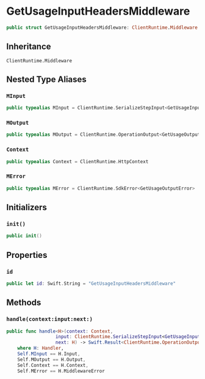 # GetUsageInputHeadersMiddleware

``` swift
public struct GetUsageInputHeadersMiddleware: ClientRuntime.Middleware 
```

## Inheritance

`ClientRuntime.Middleware`

## Nested Type Aliases

### `MInput`

``` swift
public typealias MInput = ClientRuntime.SerializeStepInput<GetUsageInput>
```

### `MOutput`

``` swift
public typealias MOutput = ClientRuntime.OperationOutput<GetUsageOutputResponse>
```

### `Context`

``` swift
public typealias Context = ClientRuntime.HttpContext
```

### `MError`

``` swift
public typealias MError = ClientRuntime.SdkError<GetUsageOutputError>
```

## Initializers

### `init()`

``` swift
public init() 
```

## Properties

### `id`

``` swift
public let id: Swift.String = "GetUsageInputHeadersMiddleware"
```

## Methods

### `handle(context:input:next:)`

``` swift
public func handle<H>(context: Context,
                  input: ClientRuntime.SerializeStepInput<GetUsageInput>,
                  next: H) -> Swift.Result<ClientRuntime.OperationOutput<GetUsageOutputResponse>, MError>
    where H: Handler,
    Self.MInput == H.Input,
    Self.MOutput == H.Output,
    Self.Context == H.Context,
    Self.MError == H.MiddlewareError
```
